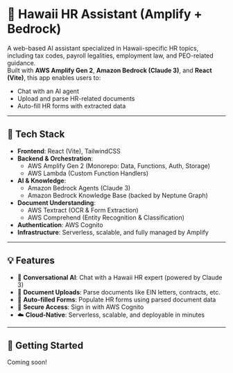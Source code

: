 # 🌺 Hawaii HR Assistant (Amplify + Bedrock)

A web-based AI assistant specialized in Hawaii-specific HR topics, including tax codes, payroll legalities, employment law, and PEO-related guidance.  
Built with **AWS Amplify Gen 2**, **Amazon Bedrock (Claude 3)**, and **React (Vite)**, this app enables users to:

- Chat with an AI agent
- Upload and parse HR-related documents
- Auto-fill HR forms with extracted data

---

## 🧰 Tech Stack

- **Frontend**: React (Vite), TailwindCSS  
- **Backend & Orchestration**:  
  - AWS Amplify Gen 2 (Monorepo: Data, Functions, Auth, Storage)  
  - AWS Lambda (Custom Function Handlers)  
- **AI & Knowledge**:  
  - Amazon Bedrock Agents (Claude 3)  
  - Amazon Bedrock Knowledge Base (backed by Neptune Graph)  
- **Document Understanding**:  
  - AWS Textract (OCR & Form Extraction)  
  - AWS Comprehend (Entity Recognition & Classification)  
- **Authentication**: AWS Cognito  
- **Infrastructure**: Serverless, scalable, and fully managed by Amplify  

---

## 💡 Features

- 🤖 **Conversational AI**: Chat with a Hawaii HR expert (powered by Claude 3)
- 📄 **Document Uploads**: Parse documents like EIN letters, contracts, etc.
- 📝 **Auto-filled Forms**: Populate HR forms using parsed document data
- 🔐 **Secure Access**: Sign in with AWS Cognito
- ☁️ **Cloud-Native**: Serverless, scalable, and deployable in minutes

---

## 🚀 Getting Started

Coming soon!
